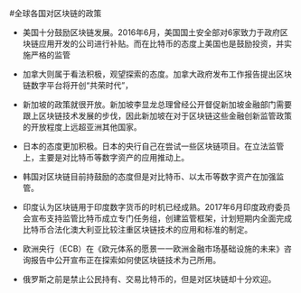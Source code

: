 #全球各国对区块链的政策

* 美国十分鼓励区块链发展。2016年6月，美国国土安全部对6家致力于政府区块链应用开发的公司进行补贴。而在比特币的态度上美国也是鼓励投资，并实施严格的监管

* 加拿大则属于看法积极，观望探索的态度。加拿大政府发布工作报告提出区块链数字平台将开创“共荣时代”，

* 新加坡的政策就很开放。新加坡李显龙总理曾经公开督促新加坡金融部门需要跟上区块链技术发展的步伐，因此新加坡在对于区块链这些金融创新监管政策的开放程度上远超亚洲其他国家。

* 日本的态度更加积极。日本的央行自己在尝试一些区块链项目。在立法监管上，主要是对比特币等数字资产的应用推动上。

* 韩国对区块链目前持鼓励的态度但是对比特币、以太币等数字资产在加强监管。

* 印度认为区块链用于印度数字货币的时机已经成熟。2017年6月印度政府委员会宣布支持监管比特币成立专门任务组，创建监管框架，计划短期内全面完成比特币合法化澳大利亚比较注重区块链技术的应用和标准的制定。

* 欧洲央行（ECB）在《欧元体系的愿景一一欧洲金融市场基础设施的未来》咨询报告中公开宣布正在探索如何使区块链技术为己所用。

* 俄罗斯之前是禁止公民持有、交易比特币的，但是对区块链却十分欢迎。


